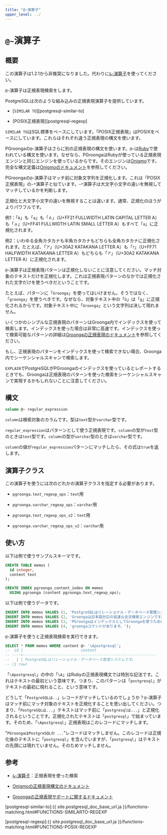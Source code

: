 ```yaml
---
title: "@~演算子"
upper_level: ../
---
```


# `@~`演算子

## 概要

この演算子は1.2.1から非推奨になりました。代わりに[`&~`演算子][regular-expression-v2]を使ってください。

`@~`演算子は正規表現検索をします。

PostgreSQLは次のような組み込みの正規表現演算子を提供しています。

  * [`SIMILAR TO`][postgresql-similar-to]

  * [POSIX正規表現][postgresql-regexp]

`SIMILAR TO`はSQL標準をベースにしています。「POSIX正規表現」はPOSIXをベースにしています。これらはそれぞれ違う正規表現の構文を使います。

PGroongaの`@~`演算子はさらに別の正規表現の構文を使います。`@~`は[Ruby][ruby]で使われている構文を使います。なぜなら、PGroongaはRubyが使っている正規表現エンジンと同じエンジンを使っているからです。そのエンジンは[Onigmo][onigmo]です。完全な構文定義は[Onigmoのドキュメント][onigmo-document]を参照してください。

PGroongaの`@~`演算子はマッチ前に対象文字列を正規化します。これは「POSIX正規表現」の`~*`演算子と似ています。`~*`演算子は大文字小文字の違いを無視してマッチしているかを判断します。

正規化と大文字小文字の違いを無視することは違います。通常、正規化のほうがよりパワフルです。

例1：「`A`」も「`a`」も「`Ａ`」（U+FF21 FULLWIDTH LATIN CAPITAL LETTER A）も「`ａ`」（U+FF41 FULLWIDTH LATIN SMALL LETTER A）もすべて「`a`」に正規化されます。

例2：いわゆる全角カタカナも半角カタカナもどちらも全角カタカナに正規化されます。たとえば、「`ア`」（U+30A2 KATAKANA LETTER A）も「`ｱ`」（U+FF71 HALFWIDTH KATAKANA LETTER A）もどちらも「`ア`」（U+30A2 KATAKANA LETTER A）に正規化されます。

`@~`演算子は正規表現パターンは正規化しないことに注意してください。マッチ対象のテキストだけを正規化します。これは正規表現パターンのなかでは正規化された文字だけを使うべきだということです。

たとえば、パターンに「`Groonga`」を使ってはいけません。そうではなく、「`groonga`」を使うべきです。なぜなら、対象テキスト中の「`G`」は「`g`」に正規化されるからです。対象テキスト中に「`Groonga`」という文字列は決して現れません。

いくつかのシンプルな正規表現のパターンはGroonga内でインデックスを使って検索します。インデックスを使った場合は非常に高速です。インデックスを使って検索可能なパターンの詳細は[Groongaの正規表現のドキュメント](http://groonga.org/ja/docs/reference/regular_expression.html#regular-expression-index)を参照してください。

もし、正規表現のパターンをインデックスを使って検索できない場合、Groonga内でシーケンシャルスキャンで検索します。

`EXPLAIN`でPostgreSQLがPGroongaのインデックスを使っているとレポートするときでも、Groongaは正規表現のパターンを使った検索をシーケンシャルスキャンで実現するかもしれないことに注意してください。

## 構文

```sql
column @~ regular_expression
```

`column`は検索対象のカラムです。型は`text`型か`varchar`型です。

`regular_expression`はパターンとして使う正規表現です。`column`の型が`text`型のときは`text`型です。`column`の型が`varchar`型のときは`varchar`型です。

`column`の値が`regular_expression`パターンにマッチしたら、その式は`true`を返します。

## 演算子クラス

この演算子を使うには次のどれかの演算子クラスを指定する必要があります。

  * `pgroonga.text_regexp_ops`：`text`用

  * `pgroonga.varchar_regexp_ops`：`varchar`用

  * `pgroonga.text_regexp_ops_v2`：`text`用

  * `pgroonga.varchar_regexp_ops_v2`：`varchar`用

## 使い方

以下は例で使うサンプルスキーマです。

```sql
CREATE TABLE memos (
  id integer,
  content text
);

CREATE INDEX pgroonga_content_index ON memos
  USING pgroonga (content pgroonga.text_regexp_ops);
```

以下は例で使うデータです。

```sql
INSERT INTO memos VALUES (1, 'PostgreSQLはリレーショナル・データベース管理システムです。');
INSERT INTO memos VALUES (2, 'Groongaは日本語対応の高速な全文検索エンジンです。');
INSERT INTO memos VALUES (3, 'PGroongaはインデックスとしてGroongaを使うためのPostgreSQLの拡張機能です。');
INSERT INTO memos VALUES (4, 'groongaコマンドがあります。');
```

`@~`演算子を使うと正規表現検索を実行できます。

```sql
SELECT * FROM memos WHERE content @~ '\Apostgresql';
--  id |                          content                           
-- ----+------------------------------------------------------------
--   1 | PostgreSQLはリレーショナル・データベース管理システムです。
-- (1 row)
```

「`\Apostgresql`」の中の「`\A`」はRubyの正規表現構文では特別な記法です。これはテキストの最初という意味です。つまり、このパターンは「`postgresql`」がテキストの最初に現れること、という意味です。

どうして「`PostgreSQLは..`」レコードがマッチしているのでしょうか？`@~`演算子はマッチ前にマッチ対象のテキストを正規化することを思い出してください。つまり、「`PostgreSQLは...`」テキストはマッチ前に「`postgresqlは...`」と正規化されるということです。正規化されたテキストは「`postgresql`」で始まっています。そのため、「`\Apostgresql`」正規表現はこのレコードにマッチします。

"`PGroongaはPostgreSQLの ...`"レコードはマッチしません。このレコードは正規化後のテキストに「`postgresql`」を含んでいますが、「`postgresql`」はテキストの先頭には現れていません。そのためマッチしません。

## 参考

  * [`&~`演算子][regular-expression-v2]：正規表現を使った検索

  * [Onigmoの正規表現構文のドキュメント][onigmo-document]

  * [Groongaの正規表現サポートに関するドキュメント][groonga-regular-expression]

[regular-expression-v2]:regular-expression-v2.html

[postgresql-similar-to]:{{ site.postgresql_doc_base_url.ja }}/functions-matching.html#FUNCTIONS-SIMILARTO-REGEXP

[postgresql-regexp]:{{ site.postgresql_doc_base_url.ja }}/functions-matching.html#FUNCTIONS-POSIX-REGEXP

[ruby]:https://www.ruby-lang.org/ja/

[onigmo]:https://github.com/k-takata/Onigmo

[onigmo-document]:https://github.com/k-takata/Onigmo/blob/master/doc/RE.ja

[groonga-regular-expression]:http://groonga.org/ja/docs/reference/regular_expression.html#regular-expression-index

